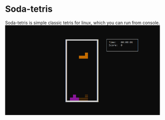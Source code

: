 # Soda-tetris
Soda-tetris is simple classic tetris for linux, which you can run from console.
![screenshot](image.png)
